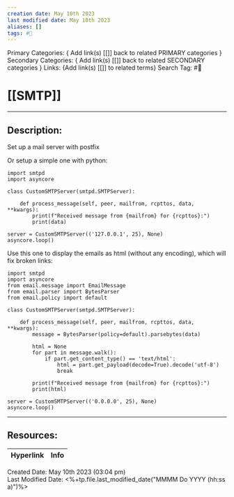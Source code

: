 ```yaml
---
creation date: May 10th 2023
last modified date: May 10th 2023
aliases: []
tags: #📕
---
```


Primary Categories: { Add link(s) [[]] back to related PRIMARY categories }
Secondary Categories:  { Add link(s) [[]] back to related SECONDARY categories }
Links: {Add link(s) [[]] to related terms}
Search Tag: #📕  

# [[SMTP]]  
___

## Description:  

Set up a mail server with postfix

Or setup a simple one with python:
```
import smtpd
import asyncore

class CustomSMTPServer(smtpd.SMTPServer):

	def process_message(self, peer, mailfrom, rcpttos, data, **kwargs):
		print(f"Received message from {mailfrom} for {rcpttos}:")
		print(data)

server = CustomSMTPServer(('127.0.0.1', 25), None)
asyncore.loop()
```

Use this one to display the emails as html (without any encoding), which will fix broken links:
```
import smtpd
import asyncore
from email.message import EmailMessage
from email.parser import BytesParser
from email.policy import default

class CustomSMTPServer(smtpd.SMTPServer):

	def process_message(self, peer, mailfrom, rcpttos, data, **kwargs):
		message = BytesParser(policy=default).parsebytes(data)

		html = None
		for part in message.walk():
			if part.get_content_type() == 'text/html':
				html = part.get_payload(decode=True).decode('utf-8')
				break

		print(f"Received message from {mailfrom} for {rcpttos}:")
		print(html)

server = CustomSMTPServer(('0.0.0.0', 25), None)
asyncore.loop()

```


___

## Resources:

| Hyperlink | Info |
| --------- | ---- |


Created Date: May 10th 2023 (03:04 pm)  
Last Modified Date: <%+tp.file.last_modified_date("MMMM Do YYYY (hh:ss a)")%>
